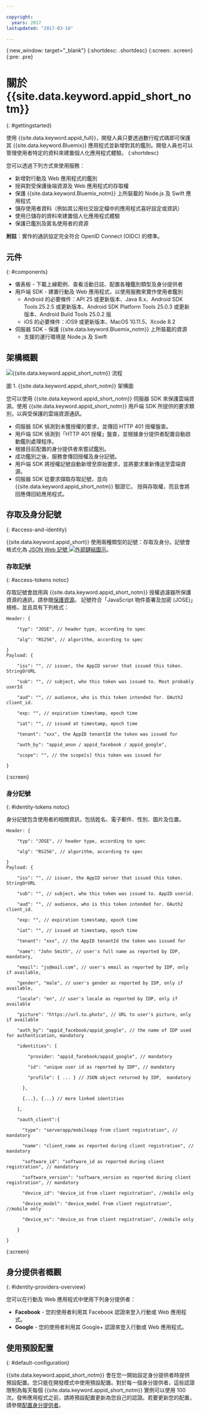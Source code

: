 ```yaml
---

copyright:
  years: 2017
lastupdated: "2017-03-16"

---
```


{:new_window: target="_blank"}
{:shortdesc: .shortdesc}
{:screen: .screen}
{:pre: .pre}


# 關於 {{site.data.keyword.appid_short_notm}}
{: #gettingstarted}

使用 {{site.data.keyword.appid_full}}，開發人員只要透過數行程式碼即可保護其 {{site.data.keyword.Bluemix}} 應用程式並新增對其的鑑別。開發人員也可以管理使用者特定的資料來建置個人化應用程式體驗。
{:shortdesc}


您可以透過下列方式來使用服務：

* 新增對行動及 Web 應用程式的鑑別
* 授與對受保護後端資源及 Web 應用程式的存取權
* 保護 {{site.data.keyword.Bluemix_notm}} 上所裝載的 Node.js 及 Swift 應用程式
* 儲存使用者資料（例如其公用社交設定檔中的應用程式喜好設定或資訊）
* 使用已儲存的資料來建置個人化應用程式體驗
* 保護已鑑別及匿名使用者的資源

**附註**：實作的通訊協定完全符合 OpenID Connect (OIDC) 的標準。


## 元件
{: #components}

* 儀表板 - 下載上線範例、查看活動日誌、配置各種鑑別類型及身分提供者
* 用戶端 SDK - 建置行動及 Web 應用程式，以使用服務來實作使用者鑑別
    * Android 的必要條件：API 25 或更新版本、Java 8.x、Android SDK Tools 25.2.5 或更新版本、Android SDK Platform Tools 25.0.3 或更新版本、Android Build Tools 25.0.2 版
    * iOS 的必要條件：iOS9 或更新版本、MacOS 10.11.5、Xcode 8.2
* 伺服器 SDK - 保護 {{site.data.keyword.Bluemix_notm}} 上所裝載的資源
    * 支援的運行環境是 Node.js 及 Swift

## 架構概觀

![{{site.data.keyword.appid_short_notm}} 流程](/images/appid_flow.png)

圖 1. {{site.data.keyword.appid_short_notm}} 架構圖

您可以使用 {{site.data.keyword.appid_short_notm}} 伺服器 SDK 來保護雲端資源。使用 {{site.data.keyword.appid_short_notm}} 用戶端 SDK 所提供的要求類別，以與受保護的雲端資源通訊。

* 伺服器 SDK 偵測到未獲授權的要求，並傳回 HTTP 401 授權盤查。
* 用戶端 SDK 偵測到「HTTP 401 授權」盤查，並根據身分提供者配置自動啟動鑑別處理程序。
* 根據目前配置的身分提供者來嘗試鑑別。
* 成功鑑別之後，服務會傳回授權及身分記號。
* 用戶端 SDK 將授權記號自動新增至原始要求，並將要求重新傳送至雲端資源。
* 伺服器 SDK 從要求擷取存取記號，並向 {{site.data.keyword.appid_short_notm}} 驗證它。
授與存取權，而且會將回應傳回給應用程式。

<!--## Sequence diagrams
{: #sequence-diagrams}

[Anton?]-->

## 存取及身分記號
{: #access-and-identity}

{{site.data.keyword.appid_short}} 使用兩種類型的記號：存取及身分。記號會格式化為 <a href="https://jwt.io/introduction/" target="_blank">JSON Web 記號 <img src="../../icons/launch-glyph.svg" alt="外部鏈結圖示"></a>。


### 存取記號
{: #access-tokens notoc}

存取記號會啟用與 {{site.data.keyword.appid_short_notm}} 授權過濾器所保護資源的通訊，請參閱[保護資源](/docs/services/appid/protecting-resources.html)。
記號符合「JavaScript 物件簽署及加密 (JOSE)」規格，並且具有下列格式：

```
Header: {

    "typ": "JOSE", // header type, according to spec

    "alg": "RS256", // algorithm, according to spec

}
Payload: {

    "iss": "", // issuer, the AppID server that issued this token. StringOrURL

    "sub": "", // subject, who this token was issued to. Most probably userId

    "aud": "", // audience, who is this token intended for. OAuth2 client_id.

    "exp: "", // expiration timestamp, epoch time

    "iat": "", // issued at timestamp, epoch time

    "tenant": "xxx", the AppID tenantId the token was issued for

    "auth_by": "appid_anon / appid_facebook / appid_google",

    "scope": "", // the scope[s] this token was issued for

}
```
{:screen}

### 身分記號
{: #identity-tokens notoc}

身分記號包含使用者的相關資訊，包括姓名、電子郵件、性別、圖片及位置。

```
Header: {

    "typ": "JOSE", // header type, according to spec

    "alg": "RS256", // algorithm, according to spec

}
Payload: {

    "iss": "", // issuer, the AppID server that issued this token. StringOrURL

    "sub": "", // subject, who this token was issued to. AppID userid.

    "aud": "", // audience, who is this token intended for. OAuth2 client_id.

    "exp: "", // expiration timestamp, epoch time

    "iat": "", // issued at timestamp, epoch time

    "tenant": "xxx", // the AppID tenantId the token was issued for

    "name": "John Smith", // user's full name as reported by IDP, mandatory,

    "email": "js@mail.com", // user's email as reported by IDP, only if available,

    "gender", "male", // user's gender as reported by IDP, only if available,

    "locale": "en", // user's locale as reported by IDP, only if available

    "picture": "https://url.to.photo", // URL to user's picture, only if available

    "auth_by": "appid_facebook/appid_google", // the name of IDP used for authentication, mandatory

    "identities": [

        "provider: "appid_facebook/appid_google", // mandatory

        "id": "unique user id as reported by IDP", // mandatory

        "profile": { ... } // JSON object returned by IDP,  mandatory

      },

      {...}, {...} // more linked identities

    ],

    "oauth_client":{

      "type": "serverapp/mobileapp from client registration", // mandatory

      "name": "client_name as reported during client registration", // mandatory

      "software_id": "software_id as reported during client registration", // mandatory

      "software_version": "software_version as reported during client registration", // mandatory

      "device_id": "device_id from client registration", //mobile only

      "device_model": "device_model from client registration", //mobile only

      "device_os": "device_os from client registration", //mobile only

    }

}
```
{:screen}


## 身分提供者概觀
{: #identity-providers-overview}

您可以在行動及 Web 應用程式中使用下列身分提供者：

* **Facebook** - 您的使用者利用其 Facebook 認證來登入行動或 Web 應用程式。
* **Google** - 您的使用者利用其 Google+ 認證來登入行動或 Web 應用程式。
<!--* **Custom** - Bring your own identity provider. The identity providers should be compliant with OIDC. -->

## 使用預設配置
{: #default-configuration}

{{site.data.keyword.appid_short_notm}} 會在您一開始設定身分提供者時提供預設配置。您只能在開發模式中使用預設配置。對於每一個身分提供者，這些認證限制為每天每個 {{site.data.keyword.appid_short_notm}} 實例可以使用 100 次。發佈應用程式之前，請將預設配置更新為您自己的認證。若要更新您的配置，請參閱[配置身分提供者](/docs/services/appid/identity-providers.html)。
